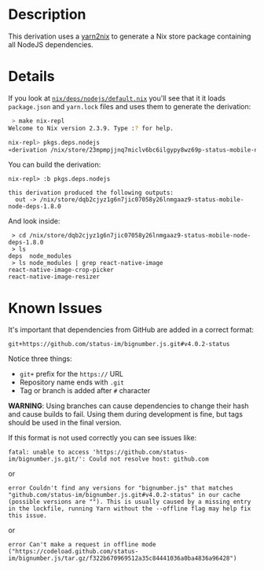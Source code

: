 # Description

This derivation uses a [yarn2nix](https://github.com/nix-community/yarn2nix) to generate a Nix store package containing all NodeJS dependencies.

# Details

If you look at [`nix/deps/nodejs/default.nix`](./default.nix) you'll see that it it loads `package.json` and `yarn.lock` files and uses them to generate the derivation:
```sh
 > make nix-repl
Welcome to Nix version 2.3.9. Type :? for help.

nix-repl> pkgs.deps.nodejs
«derivation /nix/store/23mpmpjjnq7miclv6bc6ilgypy8wz69p-status-mobile-node-deps-1.8.0.drv»
```
You can build the derivation:
```
nix-repl> :b pkgs.deps.nodejs    

this derivation produced the following outputs:
  out -> /nix/store/dqb2cjyz1g6n7jic07058y26lnmgaaz9-status-mobile-node-deps-1.8.0
```
And look inside:
```
 > cd /nix/store/dqb2cjyz1g6n7jic07058y26lnmgaaz9-status-mobile-node-deps-1.8.0
 > ls
deps  node_modules
 > ls node_modules | grep react-native-image
react-native-image-crop-picker
react-native-image-resizer
```

# Known Issues

It's important that dependencies from GitHub are added in a correct format:
```
git+https://github.com/status-im/bignumber.js.git#v4.0.2-status
```
Notice three things:

* `git+` prefix for the `https://` URL
* Repository name ends with `.git`
* Tag or branch is added after `#` character

__WARNING__: Using branches can cause dependencies to change their hash and cause builds to fail. Using them during development is fine, but tags should be used in the final version.

If this format is not used correctly you can see issues like:
```
fatal: unable to access 'https://github.com/status-im/bignumber.js.git/': Could not resolve host: github.com
```
or
```
error Couldn't find any versions for "bignumber.js" that matches "github.com/status-im/bignumber.js.git#v4.0.2-status" in our cache (possible versions are ""). This is usually caused by a missing entry in the lockfile, running Yarn without the --offline flag may help fix this issue.
```
or
```
error Can't make a request in offline mode ("https://codeload.github.com/status-im/bignumber.js/tar.gz/f322b670969512a35c84441036a0ba4836a96428")
```
